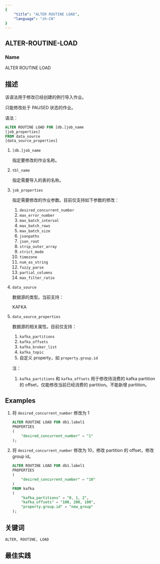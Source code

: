 ```yaml
---
{
    "title": "ALTER ROUTINE LOAD",
    "language": "zh-CN"
}
---
```


<!--
Licensed to the Apache Software Foundation (ASF) under one
or more contributor license agreements.  See the NOTICE file
distributed with this work for additional information
regarding copyright ownership.  The ASF licenses this file
to you under the Apache License, Version 2.0 (the
"License"); you may not use this file except in compliance
with the License.  You may obtain a copy of the License at

  http://www.apache.org/licenses/LICENSE-2.0

Unless required by applicable law or agreed to in writing,
software distributed under the License is distributed on an
"AS IS" BASIS, WITHOUT WARRANTIES OR CONDITIONS OF ANY
KIND, either express or implied.  See the License for the
specific language governing permissions and limitations
under the License.
-->

## ALTER-ROUTINE-LOAD

### Name

ALTER ROUTINE LOAD

## 描述

该语法用于修改已经创建的例行导入作业。

只能修改处于 PAUSED 状态的作业。

语法：

```sql
ALTER ROUTINE LOAD FOR [db.]job_name
[job_properties]
FROM data_source
[data_source_properties]
```

1. `[db.]job_name`

    指定要修改的作业名称。

2. `tbl_name`

    指定需要导入的表的名称。

3. `job_properties`

    指定需要修改的作业参数。目前仅支持如下参数的修改：

    1. `desired_concurrent_number`
    2. `max_error_number`
    3. `max_batch_interval`
    4. `max_batch_rows`
    5. `max_batch_size`
    6. `jsonpaths`
    7. `json_root`
    8. `strip_outer_array`
    9. `strict_mode`
    10. `timezone`
    11. `num_as_string`
    12. `fuzzy_parse`
    13. `partial_columns`
    14. `max_filter_ratio`


4. `data_source`

    数据源的类型。当前支持：

    KAFKA

5. `data_source_properties`

    数据源的相关属性。目前仅支持：

    1. `kafka_partitions`
    2. `kafka_offsets`
    3. `kafka_broker_list`
    4. `kafka_topic`
    5. 自定义 property，如 `property.group.id`

    注：

    1. `kafka_partitions` 和 `kafka_offsets` 用于修改待消费的 kafka partition 的 offset，仅能修改当前已经消费的 partition。不能新增 partition。

## Examples

1. 将 `desired_concurrent_number` 修改为 1

    ```sql
    ALTER ROUTINE LOAD FOR db1.label1
    PROPERTIES
    (
        "desired_concurrent_number" = "1"
    );
    ```

2.  将 `desired_concurrent_number` 修改为 10，修改 partition 的 offset，修改 group id。

    ```sql
    ALTER ROUTINE LOAD FOR db1.label1
    PROPERTIES
    (
        "desired_concurrent_number" = "10"
    )
    FROM kafka
    (
        "kafka_partitions" = "0, 1, 2",
        "kafka_offsets" = "100, 200, 100",
        "property.group.id" = "new_group"
    );

## 关键词

    ALTER, ROUTINE, LOAD

## 最佳实践

